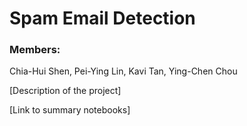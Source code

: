# Spam Email Detection

### Members:
Chia-Hui Shen, Pei-Ying Lin, Kavi Tan, Ying-Chen Chou

[Description of the project]

[Link to summary notebooks]
